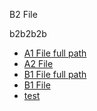 B2 File

b2b2b2b


* [A1 File full path](/A/a1.md)
* [A2 File](a2.md)
* [B1 File full path](/B/b1.md)
* [B1 File](b1.md)
* [test](/old/README.md)
